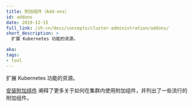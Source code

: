 ```yaml
---
title: 附加组件（Add-ons）
id: addons
date: 2019-12-15
full_link: /zh-cn/docs/concepts/cluster-administration/addons/
short_description: >
  扩展 Kubernetes 功能的资源。

aka:
tags:
- tool
---
```


  扩展 Kubernetes 功能的资源。


[安装附加组件](/zh-cn/docs/concepts/cluster-administration/addons/) 阐释了更多关于如何在集群内使用附加组件，并列出了一些流行的附加组件。
